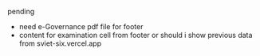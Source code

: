 pending
- need e-Governance pdf file for footer
- content for examination cell from footer or should i show previous data from sviet-six.vercel.app


